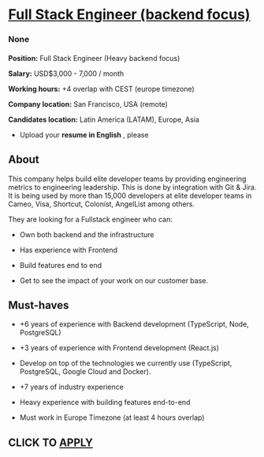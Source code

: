 # [Full Stack Engineer (backend focus)](https://www.remotewlb.com/apply/full-stack-engineer-backend-focus-139590)  
### None  
####  

**Position:** Full Stack Engineer (Heavy backend focus)

 **Salary:** USD$3,000 - 7,000 / month

 **Working hours:** +4 overlap with CEST (europe timezone)

 **Company location:** San Francisco, USA (remote)

 **Candidates location:** Latin America (LATAM), Europe, Asia

  * Upload your **resume in English** , please

## About

This company helps build elite developer teams by providing engineering metrics to engineering leadership. This is done by integration with Git & Jira. It is being used by more than 15,000 developers at elite developer teams in Cameo, Visa, Shortcut, Colonist, AngelList among others.

They are looking for a Fullstack engineer who can:

  * Own both backend and the infrastructure

  * Has experience with Frontend

  * Build features end to end

  * Get to see the impact of your work on our customer base.

## Must-haves

  * +6 years of experience with Backend development (TypeScript, Node, PostgreSQL)

  * +3 years of experience with Frontend development (React.js)

  * Develop on top of the technologies we currently use (TypeScript, PostgreSQL, Google Cloud and Docker).

  * +7 years of industry experience

  * Heavy experience with building features end-to-end

  * Must work in Europe Timezone (at least 4 hours overlap)

  
## CLICK TO [APPLY](https://www.remotewlb.com/apply/full-stack-engineer-backend-focus-139590)

